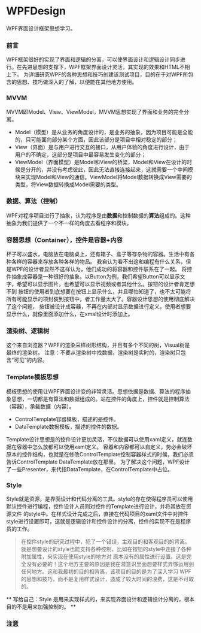 # WPFDesign
WPF界面设计框架思想学习。

### 前言
WPF框架很好的实现了界面和逻辑的分离，可以使界面设计和逻辑设计同步进行。在先进思想的支撑下，WPF框架界面设计灵活，其实现的效果和HTML不相上下。
为详细研究WPF的各种思想和技巧创建该测试项目，目的在于对WPF所包含的思想、技巧做深入的了解，以便能在其他地方使用。

### MVVM
MVVM即Model、View、ViewModel，MVVM思想实现了界面和业务的完全分离。
+ Model（模型）是从业务的角度设计的，是业务的抽象，因为项目可能是全能的，只可能面向部分某个方面，因此该部分是项目中相对稳定的部分；
+ View（界面）是与用户进行交互的接口，从用户体验的角度进行设计，由于用户的不确定，这部分是项目中最容易发生变化的部分；
+ ViewModel（界面模型）是Model和View的桥梁，Model和View在设计的时候是分开的，并没有考虑彼此，因此无法直接连接起来，这就需要一个中间模块来实现Model和View的通信。ViewModel将Model数据转换成View需要的类型，将View数据转换成Model需要的类型。

### 数据、算法（控制）
WPF对程序项目进行了抽象，认为程序是由**数据**和控制数据的**算法**组成的。这种抽象为我们提供了一个不一样的角度去看程序和模块。

### 容器思想（Container），控件是容器+内容
杯子可以盛水，电脑放在电脑桌上，还有箱子、盒子等存杂物的容器。生活中有各种各样的容器来存放各种各样的物品。
我自认为看不出这和编程有什么关系，但是WPF的设计者显然不这样认为，他们成功的将容器和控件联系在了一起。
将控件抽象成容器是一种很好的抽象。以Button为例，我们希望Button可以显示文字，希望可以显示图片，也希望可以显示视频或者其他什么。按钮的设计者肯定想不到
按钮的使用者到底想要在按钮上显示什么，并且哪怕知道了，也不太可能将所有可能显示的项封装到按钮中，者工作量太大了。容器设计思想的使用彻底解决了这个问题，
按钮被设计成容器，不再在内部对显示数据进行定义，使用者想要显示什么，就像里面添加什么，在xmal设计时添加上。

### 渲染树、逻辑树
这个来自浏览器？WPF的渲染采样树形结构，并且有多个不同的树，Visual树是最终的渲染树。
注意：不要从渲染树中找数据，渲染树是实时的，渲染树只包含“可见”的内容。

### Template模板思想
模板思想的使用让WPF界面设计变的非常灵活。思想依据是数据、算法的程序抽象思想，一切都是有算法和数据组成的。站在控件的角度上，控件就是控制算法（容器），承载数据（内容）。
+ ControlTemplate容器模板，描述的是控件。
+ DataTemplate数据模板，描述的控件的数据。

Template设计思想是的控件设计更加灵活，不仅数据可以使用xaml定义，就连数据在容器中怎么放都可以使用xaml定义。
容器和内容都可以自定义，势必会破坏原本的控件结构，也就是在修改ControlTemplate控制容器样式的时候，我们必须告诉ControlTemplate DataTemplate放在那里。
为了解决这个问题，WPF设计了一些Presenter，来代指DataTemplate，在ControlTemplate中占位。

### Style
Style就是资源，是界面设计和代码分离的工具。style的存在使得程序员可以使用默认控件进行编程，控件设计人员则对控件的Template进行设计，并将其放在资源文件
的style中。在样式设计完成之后，直接在代码项目的xaml文件中对控件style进行设置即可，这就是逻辑设计和控件设计的分离，控件的实现不在是程序员的工作。
>在控件style的研究过程中，犯了一个错误，主观目的和客观目的的背离。就是想要设计的style也能支持各种控制，比如在按钮的style中连接了各种附加属性，来实现在使用style的地方对
原本没有的属性进行设置。这是完全没有必要的！这个地方主要的原因是我在潜意识里面想要样式弄够运用到任何地方。这和我最初的目的相背离，该项目的目的是为了深入学习
WPF的思想和技巧，而不是复用样式设计，造成了较大时间的浪费，这是不可取的。

** 写给自己：Style 是用来实现样式的，来实现界面设计和逻辑设计分离的，根本目的不是用来加强控制的。 **

### 注意
